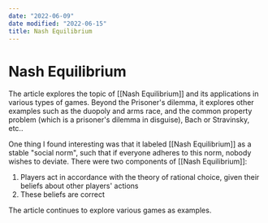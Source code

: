 ```yaml
---
date: "2022-06-09"
date modified: "2022-06-15"
title: Nash Equilibrium
---
```


# Nash Equilibrium
The article explores the topic of [[Nash Equilibrium]] and its applications in various types of games. Beyond the Prisoner's dilemma, it explores other examples such as the duopoly and arms race, and the common property problem (which is a prisoner's dilemma in disguise), Bach or Stravinsky, etc..

One thing I found interesting was that it labeled [[Nash Equilibrium]] as a stable "social norm", such that if everyone adheres to this norm, nobody wishes to deviate. There were two components of [[Nash Equilibrium]]:

1. Players act in accordance with the theory of rational choice, given their beliefs about other players' actions
2. These beliefs are correct

The article continues to explore various games as examples.
